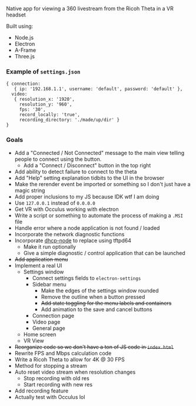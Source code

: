 Native app for viewing a 360 livestream from the Ricoh Theta in a VR headset

Built using:

* Node.js
* Electron
* A-Frame
* Three.js

### Example of `settings.json`

```
{ connection:
   { ip: '192.168.1.1', username: 'default', password: 'default' },
  video:
   { resolution_x: '1920',
     resolution_y: '960',
     fps: '30',
     record_locally: 'true',
     recording_directory: './made/up/dir' } 
}
```


### Goals

* Add a "Connected / Not Connected" message to the main view telling people to 
  connect using the button.
    * Add a "Connect / Disconnect" button in the top right
* Add ability to detect failure to connect to the theta 
* Add "Help" setting explanation tidbits to the UI in the browser
* Make the rerender event be imported or something so I don't just have a magic
string
* Add proper inclusions to my JS because IDK wtf I am doing 
* Use `127.0.0.1` instead of `0.0.0.0`
* Get VR with Occulus working with electron
* Write a script or something to automate the process of making a `.MSI` file
* Handle error where a node application is not found / loaded
* Incorporate the network diagnostic functions
* Incorporate [dhcp-node](https://github.com/infusion/node-dhcp) to replace using tftpd64
   * Make it run optionally
   * Give a simple diagnostic / control application that can be launched
* ~~Add application menu~~
* Implement a real UI
    * Settings window
        * Connect settings fields to `electron-settings`
        * Sidebar menu
            * Make the edges of the settings window rounded
            * Remove the outline when a button pressed
            * ~~Add state toggling for the menu labels and containers~~
            * Add animation to the save and cancel buttons
        * Connection page
        * Video page
        * General page
    * Home screen
    * VR View
* ~~Reorganize code so we don't have a ton of JS code in `index.html`~~
* Rewrite FPS and Mbps calculation code
* Write a Ricoh Theta to allow for 4K @ 30 FPS
* Method for stopping a stream
* Auto reset video stream when resolution changes
    * Stop recording with old res
    * Start recording with new res
* Add recording feature
* Actually test with Occulus lol

